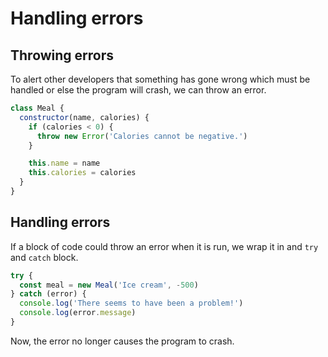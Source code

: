 # Handling errors

<Vimeo id="913755353"></Vimeo>

## Throwing errors

To alert other developers that something has gone wrong which must be handled or
else the program will crash, we can throw an error.

```js
class Meal {
  constructor(name, calories) {
    if (calories < 0) {
      throw new Error('Calories cannot be negative.')
    }

    this.name = name
    this.calories = calories
  }
}
```

## Handling errors

If a block of code could throw an error when it is run, we wrap it in and `try`
and `catch` block.

```js
try {
  const meal = new Meal('Ice cream', -500)
} catch (error) {
  console.log('There seems to have been a problem!')
  console.log(error.message)
}
```

Now, the error no longer causes the program to crash.
